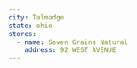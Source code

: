 ```yaml
---
city: Talmadge
state: ohio
stores:
  - name: Seven Grains Natural
    address: 92 WEST AVENUE
---
```

